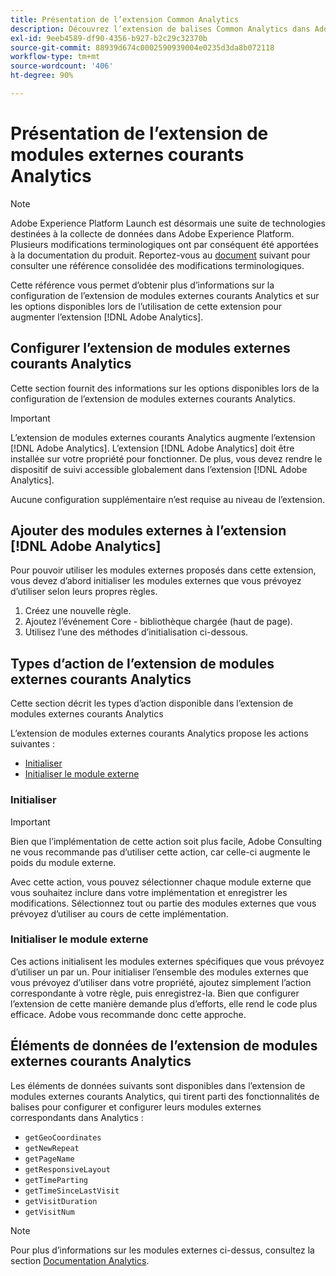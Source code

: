 ```yaml
---
title: Présentation de l’extension Common Analytics
description: Découvrez l’extension de balises Common Analytics dans Adobe Experience Platform.
exl-id: 9eeb4589-df90-4356-b927-b2c29c32370b
source-git-commit: 88939d674c0002590939004e0235d3da8b072118
workflow-type: tm+mt
source-wordcount: '406'
ht-degree: 90%

---
```


# Présentation de l’extension de modules externes courants Analytics

>[!NOTE]
>
>Adobe Experience Platform Launch est désormais une suite de technologies destinées à la collecte de données dans Adobe Experience Platform. Plusieurs modifications terminologiques ont par conséquent été apportées à la documentation du produit. Reportez-vous au [document](../../../term-updates.md) suivant pour consulter une référence consolidée des modifications terminologiques.

Cette référence vous permet d’obtenir plus d’informations sur la configuration de l’extension de modules externes courants Analytics et sur les options disponibles lors de l’utilisation de cette extension pour augmenter l’extension [!DNL Adobe Analytics].

## Configurer l’extension de modules externes courants Analytics

Cette section fournit des informations sur les options disponibles lors de la configuration de l’extension de modules externes courants Analytics.

>[!IMPORTANT]
>
>L’extension de modules externes courants Analytics augmente l’extension [!DNL Adobe Analytics]. L’extension [!DNL Adobe Analytics] doit être installée sur votre propriété pour fonctionner. De plus, vous devez rendre le dispositif de suivi accessible globalement dans l’extension [!DNL Adobe Analytics].

Aucune configuration supplémentaire n’est requise au niveau de l’extension.

## Ajouter des modules externes à l’extension [!DNL Adobe Analytics]

Pour pouvoir utiliser les modules externes proposés dans cette extension, vous devez d’abord initialiser les modules externes que vous prévoyez d’utiliser selon leurs propres règles.

1. Créez une nouvelle règle.
1. Ajoutez l’événement Core - bibliothèque chargée (haut de page).
1. Utilisez l’une des méthodes d’initialisation ci-dessous.

## Types d’action de l’extension de modules externes courants Analytics

Cette section décrit les types d’action disponible dans l’extension de modules externes courants Analytics

L’extension de modules externes courants Analytics propose les actions suivantes :

* [Initialiser](#initialize)
* [Initialiser le module externe](#initialize-plugin)

### Initialiser

>[!IMPORTANT]
>
>Bien que l’implémentation de cette action soit plus facile, Adobe Consulting ne vous recommande pas d’utiliser cette action, car celle-ci augmente le poids du module externe.

Avec cette action, vous pouvez sélectionner chaque module externe que vous souhaitez inclure dans votre implémentation et enregistrer les modifications. Sélectionnez tout ou partie des modules externes que vous prévoyez d’utiliser au cours de cette implémentation.

### Initialiser le module externe

Ces actions initialisent les modules externes spécifiques que vous prévoyez d’utiliser un par un. Pour initialiser l’ensemble des modules externes que vous prévoyez d’utiliser dans votre propriété, ajoutez simplement l’action correspondante à votre règle, puis enregistrez-la. Bien que configurer l’extension de cette manière demande plus d’efforts, elle rend le code plus efficace. Adobe vous recommande donc cette approche.

## Éléments de données de l’extension de modules externes courants Analytics

Les éléments de données suivants sont disponibles dans l’extension de modules externes courants Analytics, qui tirent parti des fonctionnalités de balises pour configurer et configurer leurs modules externes correspondants dans Analytics :

* `getGeoCoordinates`
* `getNewRepeat`
* `getPageName`
* `getResponsiveLayout`
* `getTimeParting`
* `getTimeSinceLastVisit`
* `getVisitDuration`
* `getVisitNum`

>[!NOTE]
>
>Pour plus d’informations sur les modules externes ci-dessus, consultez la section [Documentation Analytics](https://experienceleague.adobe.com/docs/analytics/implementation/vars/plugins/impl-plugins.html?lang=fr).
